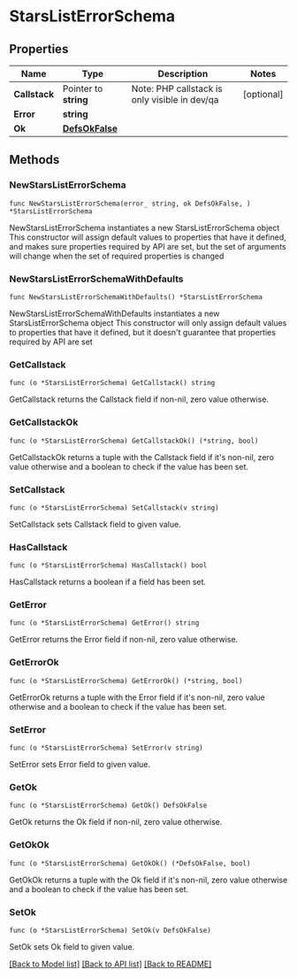 # StarsListErrorSchema

## Properties

Name | Type | Description | Notes
------------ | ------------- | ------------- | -------------
**Callstack** | Pointer to **string** | Note: PHP callstack is only visible in dev/qa | [optional] 
**Error** | **string** |  | 
**Ok** | [**DefsOkFalse**](DefsOkFalse.md) |  | 

## Methods

### NewStarsListErrorSchema

`func NewStarsListErrorSchema(error_ string, ok DefsOkFalse, ) *StarsListErrorSchema`

NewStarsListErrorSchema instantiates a new StarsListErrorSchema object
This constructor will assign default values to properties that have it defined,
and makes sure properties required by API are set, but the set of arguments
will change when the set of required properties is changed

### NewStarsListErrorSchemaWithDefaults

`func NewStarsListErrorSchemaWithDefaults() *StarsListErrorSchema`

NewStarsListErrorSchemaWithDefaults instantiates a new StarsListErrorSchema object
This constructor will only assign default values to properties that have it defined,
but it doesn't guarantee that properties required by API are set

### GetCallstack

`func (o *StarsListErrorSchema) GetCallstack() string`

GetCallstack returns the Callstack field if non-nil, zero value otherwise.

### GetCallstackOk

`func (o *StarsListErrorSchema) GetCallstackOk() (*string, bool)`

GetCallstackOk returns a tuple with the Callstack field if it's non-nil, zero value otherwise
and a boolean to check if the value has been set.

### SetCallstack

`func (o *StarsListErrorSchema) SetCallstack(v string)`

SetCallstack sets Callstack field to given value.

### HasCallstack

`func (o *StarsListErrorSchema) HasCallstack() bool`

HasCallstack returns a boolean if a field has been set.

### GetError

`func (o *StarsListErrorSchema) GetError() string`

GetError returns the Error field if non-nil, zero value otherwise.

### GetErrorOk

`func (o *StarsListErrorSchema) GetErrorOk() (*string, bool)`

GetErrorOk returns a tuple with the Error field if it's non-nil, zero value otherwise
and a boolean to check if the value has been set.

### SetError

`func (o *StarsListErrorSchema) SetError(v string)`

SetError sets Error field to given value.


### GetOk

`func (o *StarsListErrorSchema) GetOk() DefsOkFalse`

GetOk returns the Ok field if non-nil, zero value otherwise.

### GetOkOk

`func (o *StarsListErrorSchema) GetOkOk() (*DefsOkFalse, bool)`

GetOkOk returns a tuple with the Ok field if it's non-nil, zero value otherwise
and a boolean to check if the value has been set.

### SetOk

`func (o *StarsListErrorSchema) SetOk(v DefsOkFalse)`

SetOk sets Ok field to given value.



[[Back to Model list]](../README.md#documentation-for-models) [[Back to API list]](../README.md#documentation-for-api-endpoints) [[Back to README]](../README.md)


